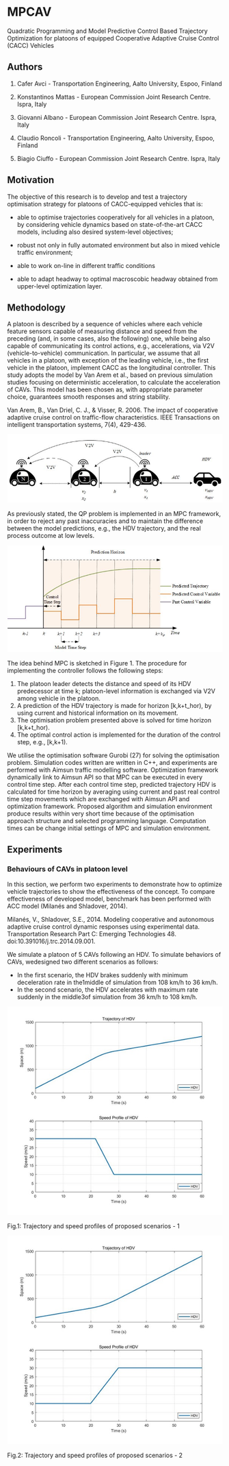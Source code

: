 # MPCAV
Quadratic Programming and Model Predictive Control Based Trajectory Optimization for platoons of equipped Cooperative Adaptive Cruise Control (CACC) Vehicles

## Authors

1. Cafer Avci - Transportation Engineering, Aalto University, Espoo, Finland

2. Konstantinos Mattas - European Commission Joint Research Centre. Ispra, Italy

3. Giovanni Albano - European Commission Joint Research Centre. Ispra, Italy

4. Claudio Roncoli - Transportation Engineering, Aalto University, Espoo, Finland

5. Biagio Ciuffo - European Commission Joint Research Centre. Ispra, Italy


## Motivation

The objective of this research is to develop and test a trajectory optimisation strategy for platoons of CACC-equipped vehicles that is:

* able to optimise trajectories cooperatively for all vehicles in a platoon, by considering vehicle dynamics based on state-of-the-art CACC models, including also desired system-level objectives;

* robust not only in fully automated environment but also in mixed vehicle traffic environment;

* able to work on-line in different traffic conditions

* able to adapt headway to optimal macroscobic headway obtained from upper-level optimization layer.

## Methodology

A platoon is described by a sequence of vehicles where each vehicle feature sensors capable of measuring distance and speed from the preceding (and, in some cases, also the following) one, while being also capable of communicating its control actions, e.g., accelerations, via V2V (vehicle-to-vehicle) communication. In particular, we assume that all vehicles in a platoon, with exception of the leading vehicle, i.e., the first vehicle in the platoon, implement CACC as the longitudinal controller. This study adopts the model by Van Arem et al., based on previous simulation studies focusing on deterministic acceleration, to calculate the acceleration of CAVs. This model has been chosen as, with appropriate parameter choice, guarantees smooth responses and string stability. 

Van Arem, B., Van Driel, C. J., & Visser, R. 2006. The impact of cooperative adaptive cruise control on traffic-flow characteristics. IEEE Transactions on intelligent transportation systems, 7(4), 429-436.

![alt text](https://github.com/caferavci/MPCAV/blob/main/Media/CACC_Model.jpg)

As previously stated, the QP problem is implemented in an MPC framework, in order to reject any past inaccuracies and to maintain the difference between the model predictions, e.g., the HDV trajectory, and the real process outcome at low levels. 

![alt text](https://github.com/caferavci/MPCAV/blob/main/Media/MPC_Fig.jpg)

The idea behind MPC is sketched in Figure 1. The procedure for implementing the controller follows the following steps:
1. The platoon leader detects the distance and speed of its HDV predecessor at time k; platoon-level information is exchanged via V2V among vehicle in the platoon.
2. A prediction of the HDV trajectory is made for horizon [k,k+t_hor), by using current and historical information on its movement.
3. The optimisation problem presented above is solved for time horizon [k,k+t_hor).
4. The optimal control action is implemented for the duration of the control step, e.g., [k,k+1).

We utilise the optimisation software Gurobi (27) for solving the optimisation problem. Simulation codes written are written in C++, and experiments are performed with Aimsun traffic modelling software. Optimization framework dynamically link to Aimsun API so that MPC can be executed in every control time step. After each control time step, predicted trajectory HDV is calculated for time horizon by averaging  using current and past real control time step movements which are exchanged with Aimsun API and optimization framework. Proposed algorithm and simulation environment produce results within very short time because of the optimisation approach structure and selected programming language. Computation times can be change initial settings of MPC and simulation environment. 

## Experiments

### Behaviours of CAVs in platoon level

In this section, we perform two experiments to demonstrate how to optimize vehicle trajectories to show the effectiveness of the concept. To compare effectiveness of developed model, benchmark has been performed with ACC model (Milanés and Shladover, 2014).

Milanés, V., Shladover, S.E., 2014. Modeling cooperative and autonomous adaptive cruise control dynamic responses using experimental data. Transportation Research Part C: Emerging Technologies 48. doi:10.391016/j.trc.2014.09.001.

We simulate a platoon of 5 CAVs following an HDV. To simulate behaviors of CAVs, wedesigned two different scenarios as follows:

* In the first scenario, the HDV brakes suddenly with minimum deceleration rate in the1middle of simulation from 108 km/h to 36 km/h.
* In the second scenario, the HDV accelerates with maximum rate suddenly in the middle3of simulation from 36 km/h to 108 km/h.

![alt text](https://github.com/caferavci/MPCAV/blob/main/Media/SCN1.jpg)

Fig.1: Trajectory and speed profiles of proposed scenarios - 1

![alt text](https://github.com/caferavci/MPCAV/blob/main/Media/SCN2.jpg)

Fig.2: Trajectory and speed profiles of proposed scenarios - 2


